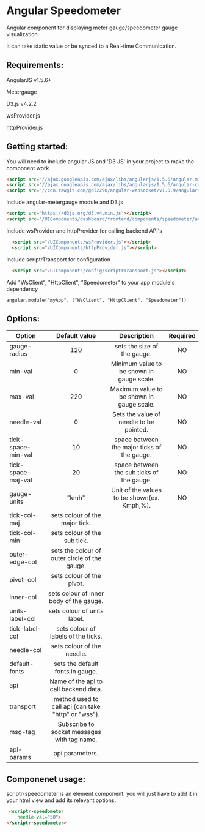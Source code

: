 # Angular Speedometer 
 
  Angular component for displaying meter gauge/speedometer gauge visualization.
  
  It can take static value or be synced to a Real-time Communication. 

## Requirements:
  
  AngularJS v1.5.6+
  
  Metergauge
  
  D3.js v4.2.2
  
  wsProvider.js
  
  httpProvider.js
  
## Getting started:

  You will need to include angular JS and 'D3 JS' in your project to make the component work

  ```html
  <script src="//ajax.googleapis.com/ajax/libs/angularjs/1.5.6/angular.min.js"></script>
  <script src="//ajax.googleapis.com/ajax/libs/angularjs/1.5.6/angular-cookies.js"></script>
  <script src="//cdn.rawgit.com/gdi2290/angular-websocket/v1.0.9/angular-websocket.min.js"></script>
  ```
  Include angular-metergauge module and D3.js
   
  ```html
  <script src="https://d3js.org/d3.v4.min.js"></script>  
  <script src="/UIComponents/dashboard/frontend/components/speedometer/angular.metergauge.min.js"></script>
  ```
  
  Include wsProvider and httpProvider for calling backend API's
  
  ```html
    <script src="/UIComponents/wsProvider.js"></script>
    <script src="/UIComponents/httpProvider.js"></script>
  ```
  
  Include scriptrTransport for configuration
  
  ```html
    <script src="/UIComponents/config/scriptrTransport.js"></script>
  ```
  
  Add "WsClient", "HttpClient", "Speedometer" to your app module's dependency
  
  ```
  angular.module("myApp", ["WsClient", "HttpClient", "Speedometer"])
  ```
  
## Options:

| Option        | Default value   | Description   | Required   |
| ------------- |:-------------:|:-------------:|:-------------:|
  gauge-radius     | 120 |	sets the size of the gauge. | NO
  min-val          | 0 | 	Minimum value to be shown in gauge scale. | NO                 
  max-val    	     | 220 |	Maximum value to be shown in gauge scale. | NO
  needle-val       | 	0 | Sets the value of needle to be pointed.  | NO                    
  tick-space-min-val | 10 |	space between the major ticks of the gauge.    | NO              
  tick-space-maj-val | 20 |	space between the sub ticks of the gauge.  	| NO				 
  gauge-units      | "kmh"| 	Unit of the values to be shown(ex. Kmph,%).  				 | NO
  tick-col-maj      |  	sets colour of the major tick.  							 
  tick-col-min      | 	sets colour of the sub tick.								 
  outer-edge-col    | 	sets the colour of outer circle of the gauge.  				 		
  pivot-col        | 	sets colour of the pivot.  									 
  inner-col        | 	sets colour of inner body of the gauge. 					 
  units-label-col   | 	sets colour of units label.  								 
  tick-label-col    | 	sets colour of labels of the ticks.							 
  needle-col       | 	sets colour of the needle.  								 
  default-fonts    | 	sets the default fonts in gauge.						     
  api             | 	Name of the api to call backend data.					 
  transport       | 	method used to call api (can take "http" or "wss").		 
  msg-tag          | 	Subscribe to socket messages with tag name.		     
  api-params         | 	api parameters.  					
  
  
## Componenet usage:

scriptr-speedometer is an element component. you will just have to add it in your html view and add its relevant options.

  ```html
   <scriptr-speedometer
      needle-val="50">
  </scriptr-speedometer>
  ```
